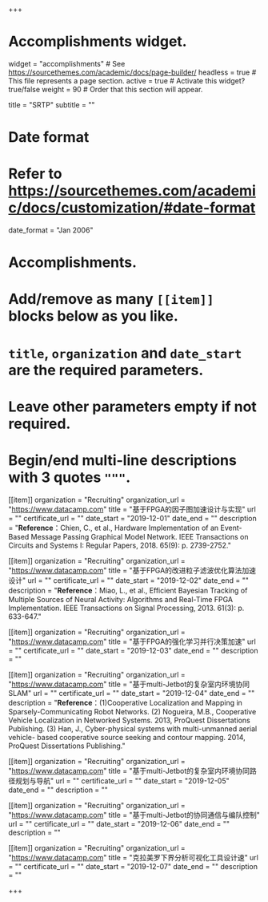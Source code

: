 +++
# Accomplishments widget.
widget = "accomplishments"  # See https://sourcethemes.com/academic/docs/page-builder/
headless = true  # This file represents a page section.
active = true  # Activate this widget? true/false
weight = 90  # Order that this section will appear.

title = "SRTP"
subtitle = ""

# Date format
#   Refer to https://sourcethemes.com/academic/docs/customization/#date-format
date_format = "Jan 2006"

# Accomplishments.
#   Add/remove as many `[[item]]` blocks below as you like.
#   `title`, `organization` and `date_start` are the required parameters.
#   Leave other parameters empty if not required.
#   Begin/end multi-line descriptions with 3 quotes `"""`.
  
[[item]]
  organization = "Recruiting"
  organization_url = "https://www.datacamp.com"
  title = "基于FPGA的因子图加速设计与实现"
  url = ""
  certificate_url = ""
  date_start = "2019-12-01"
  date_end = ""
  description = "**Reference**：Chien, C., et al., Hardware Implementation of an Event-Based Message Passing Graphical Model Network. IEEE Transactions on Circuits and Systems I: Regular Papers, 2018. 65(9): p. 2739-2752."

[[item]]
  organization = "Recruiting"
  organization_url = "https://www.datacamp.com"
  title = "基于FPGA的改进粒子滤波优化算法加速设计"
  url = ""
  certificate_url = ""
  date_start = "2019-12-02"
  date_end = ""
  description = "**Reference**：Miao, L., et al., Efficient Bayesian Tracking of Multiple Sources of Neural Activity: Algorithms and Real-Time FPGA Implementation. IEEE Transactions on Signal Processing, 2013. 61(3): p. 633-647."
  
  [[item]]
  organization = "Recruiting"
  organization_url = "https://www.datacamp.com"
  title = "基于FPGA的强化学习并行决策加速"
  url = ""
  certificate_url = ""
  date_start = "2019-12-03"
  date_end = ""
  description = ""
  
  [[item]]
  organization = "Recruiting"
  organization_url = "https://www.datacamp.com"
  title = "基于multi-Jetbot的复杂室内环境协同SLAM"
  url = ""
  certificate_url = ""
  date_start = "2019-12-04"
  date_end = ""
  description = "**Reference**：(1)Cooperative Localization and Mapping in Sparsely-Communicating Robot Networks. (2) Nogueira, M.B., Cooperative Vehicle Localization in Networked Systems. 2013, ProQuest Dissertations Publishing. (3) Han, J., Cyber-physical systems with multi-unmanned aerial vehicle- based cooperative source seeking and contour mapping. 2014, ProQuest Dissertations Publishing."

  [[item]]
  organization = "Recruiting"
  organization_url = "https://www.datacamp.com"
  title = "基于multi-Jetbot的复杂室内环境协同路径规划与导航"
  url = ""
  certificate_url = ""
  date_start = "2019-12-05"
  date_end = ""
  description = ""
  
  [[item]]
  organization = "Recruiting"
  organization_url = "https://www.datacamp.com"
  title = "基于multi-Jetbot的协同通信与编队控制"
  url = ""
  certificate_url = ""
  date_start = "2019-12-06"
  date_end = ""
  description = ""
  
  [[item]]
  organization = "Recruiting"
  organization_url = "https://www.datacamp.com"
  title = "克拉美罗下界分析可视化工具设计速"
  url = ""
  certificate_url = ""
  date_start = "2019-12-07"
  date_end = ""
  description = ""


+++
